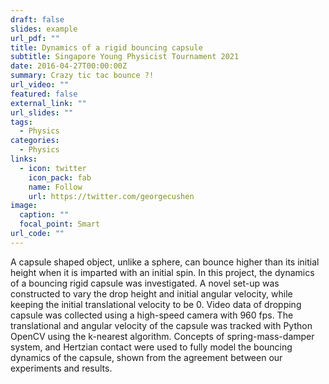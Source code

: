 ```yaml
---
draft: false
slides: example
url_pdf: ""
title: Dynamics of a rigid bouncing capsule
subtitle: Singapore Young Physicist Tournament 2021
date: 2016-04-27T00:00:00Z
summary: Crazy tic tac bounce ?!
url_video: ""
featured: false
external_link: ""
url_slides: ""
tags:
  - Physics
categories:
  - Physics
links:
  - icon: twitter
    icon_pack: fab
    name: Follow
    url: https://twitter.com/georgecushen
image:
  caption: ""
  focal_point: Smart
url_code: ""
---
```

A capsule shaped object, unlike a sphere, can bounce higher than its initial height when it is imparted with an initial spin. In this project, the dynamics of a bouncing rigid capsule was investigated. A novel set-up was constructed to vary the drop height and initial angular velocity, while keeping the initial translational velocity to be 0. Video data of dropping capsule was collected using a high-speed camera with 960 fps. The translational and angular velocity of the capsule was tracked with Python OpenCV using the k-nearest algorithm. Concepts of spring-mass-damper system, and Hertzian contact were used to fully model the bouncing dynamics of the capsule, shown from the agreement between our experiments and results.